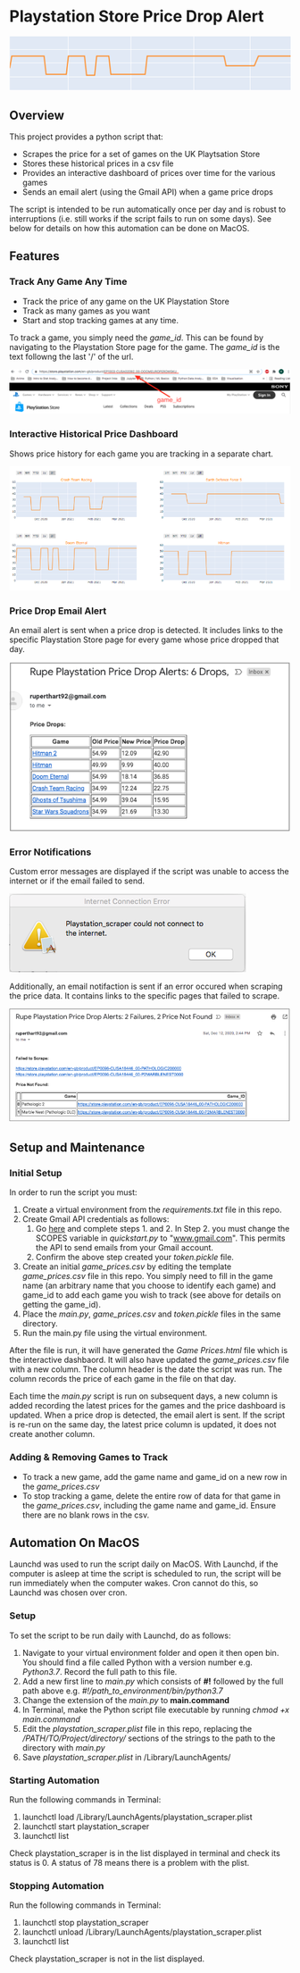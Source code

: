 # Playstation Store Price Drop Alert
![price drop graphic](https://github.com/rhart-rup/Playstation-Store-Price-Drop-Alert/blob/main/Graphics/Graph3.png?raw=true)

## Overview

This project provides a python script that: 
* Scrapes the price for a set of games on the UK Playtsation Store
* Stores these historical prices in a csv file
* Provides an interactive dashboard of prices over time for the various games  
* Sends an email alert (using the Gmail API) when a game price drops

The script is intended to be run automatically once per day and is robust to interruptions (i.e. still works if the script fails to run on some days). See below for details on how this automation can be done on MacOS. 

## Features

### Track Any Game Any Time

* Track the price of any game on the UK Playstation Store 
* Track as many games as you want
* Start and stop tracking games at any time. 

To track a game, you simply need the *game_id*. This can be found by navigating to the Playstation Store page for the game. The *game_id* is the text followng the last '/' of the url. 

![](https://github.com/rhart-rup/Playstation-Store-Price-Drop-Alert/blob/main/Graphics/game_ID%20example.png)

### Interactive Historical Price Dashboard

Shows price history for each game you are tracking in a separate chart. 

![](https://github.com/rhart-rup/Playstation-Store-Price-Drop-Alert/blob/main/Graphics/Example%20Dashboard.png)

### Price Drop Email Alert

An email alert is sent when a price drop is detected. It includes links to the specific Playstation Store page for every game whose price dropped that day. 

![](https://github.com/rhart-rup/Playstation-Store-Price-Drop-Alert/blob/main/Graphics/Example%20email%20notification.png)  

### Error Notifications

Custom error messages are displayed if the script was unable to access the internet or if the email failed to send. 

![](https://github.com/rhart-rup/Playstation-Store-Price-Drop-Alert/blob/main/Graphics/Example%20Error%20Message.png)

Additionally, an email notifaction is sent if an error occured when scraping the price data. It contains links to the specific pages that failed to scrape.    

![](https://github.com/rhart-rup/Playstation-Store-Price-Drop-Alert/blob/main/Graphics/Failure%20Notification%20Email.png)

## Setup and Maintenance

### Initial Setup

In order to run the script you must: 

1. Create a virtual environment from the *requirements.txt* file in this repo.  
2. Create Gmail API credentials as follows:  
    1. Go [here](https://developers.google.com/gmail/api/quickstart/python) and complete steps 1. and 2. In Step 2. you must change the SCOPES variable in *quickstart.py* to "www.gmail.com". This permits the API to send emails from your Gmail account. 
    2. Confirm the above step created your *token.pickle* file.  
3. Create an initial *game_prices.csv* by editing the template *game_prices.csv* file in this repo. You simply need to fill in the game name (an arbitrary name that you choose to identify each game) and game_id to add each game you wish to track (see above for details on getting the game_id).
4. Place the *main.py*, *game_prices.csv* and *token.pickle* files in the same directory.
5. Run the main.py file using the virtual environment.

After the file is run, it will have generated the *Game Prices.html* file which is the interactive dashbaord. It will also have updated the *game_prices.csv* file with a new column. The column header is the date the script was run. The column records the price of each game in the file on that day. 

Each time the *main.py* script is run on subsequent days, a new column is added recording the latest prices for the games and the price dashboard is updated. When a price drop is detected, the email alert is sent. If the script is re-run on the same day, the latest price column is updated, it does not create another column. 

### Adding & Removing Games to Track

* To track a new game, add the game name and game_id on a new row in the *game_prices.csv*
* To stop tracking a game, delete the entire row of data for that game in the *game_prices.csv*, including the game name and game_id. Ensure there are no blank rows in the csv. 

## Automation On MacOS

Launchd was used to run the script daily on MacOS. With Launchd, if the computer is asleep at time the script is scheduled to run, the script will be run immediately when the computer wakes. Cron cannot do this, so Launchd was chosen over cron. 

### Setup

To set the script to be run daily with Launchd, do as follows: 

1. Navigate to your virtual environment folder and open it then open bin. You should find a file called Python with a version number e.g. *Python3.7*. Record the full path to this file.  
2. Add a new first line to *main.py* which consists of **#!** followed by the full path above e.g. *#!/path_to_environment/bin/python3.7*
3. Change the extension of the *main.py* to **main.command** 
4. In Terminal, make the Python script file executable by running *chmod +x main.command* 
5. Edit the *playstation_scraper.plist* file in this repo, replacing the */PATH/TO/Project/directory/*  sections of the strings to the path to the directory with *main.py*
6. Save *playstation_scraper.plist* in /Library/LaunchAgents/

### Starting Automation

Run the following commands in Terminal:

1. launchctl load /Library/LaunchAgents/playstation_scraper.plist
2. launchctl start playstation_scraper
3. launchctl list 

Check playstation_scraper is in the list displayed in terminal and check its status is 0. A status of 78 means there is a problem with the plist. 

### Stopping Automation

Run the following commands in Terminal:

1. launchctl stop playstation_scraper
2. launchctl unload /Library/LaunchAgents/playstation_scraper.plist
3. launchctl list 

Check playstation_scraper is not in the list displayed. 
